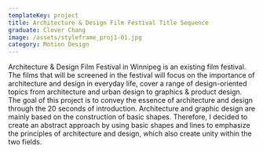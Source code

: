 ```yaml
---
templateKey: project
title: Architecture & Design Film Festival Title Sequence
graduate: Clover Chang
image: /assets/styleframe_proj1-01.jpg
category: Motion Design
---
```

Architecture & Design Film Festival in Winnipeg is an existing film festival. The films that will be screened in the festival will focus on the importance of architecture and design in everyday life, cover a range of design-oriented topics from architecture and urban design to graphics & product design. The goal of this project is to convey the essence of architecture and design through the 20 seconds of introduction. Architecture and graphic design are mainly based on the construction of basic shapes. Therefore, I decided to create an abstract approach by using basic shapes and lines to emphasize the principles of architecture and design, which also create unity within the two fields.
